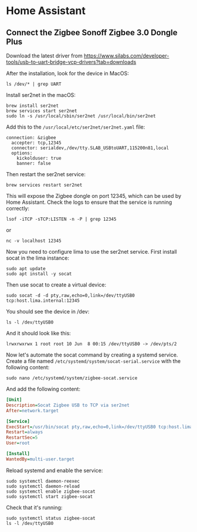 # Home Assistant


## Connect the Zigbee Sonoff Zigbee 3.0 Dongle Plus

Download the latest driver from https://www.silabs.com/developer-tools/usb-to-uart-bridge-vcp-drivers?tab=downloads

After the installation, look for the device in MacOS:
```shell
ls /dev/* | grep UART
```

Install ser2net in the macOS:
```shell
brew install ser2net
brew services start ser2net
sudo ln -s /usr/local/sbin/ser2net /usr/local/bin/ser2net
```

Add this to the `/usr/local/etc/ser2net/ser2net.yaml` file:
```
connection: &zigbee
  accepter: tcp,12345
  connector: serialdev,/dev/tty.SLAB_USBtoUART,115200n81,local
  options:
    kickolduser: true
    banner: false
```

Then restart the ser2net service:
```shell
brew services restart ser2net
```

This will expose the Zigbee dongle on port 12345, which can be used by Home Assistant. Check the logs to ensure that the service is running correctly:
```shell
lsof -iTCP -sTCP:LISTEN -n -P | grep 12345
```

or
```shell
nc -v localhost 12345
```

Now you need to configure lima to use the ser2net service. First install socat in the lima instance:
```shell
sudo apt update
sudo apt install -y socat
```

Then use socat to create a virtual device:
```shell
sudo socat -d -d pty,raw,echo=0,link=/dev/ttyUSB0 tcp:host.lima.internal:12345
```

You should see the device in /dev:
```shell
ls -l /dev/ttyUSB0
```

And it should look like this:
```shell
lrwxrwxrwx 1 root root 10 Jun  8 00:15 /dev/ttyUSB0 -> /dev/pts/2
```

Now let's automate the socat command by creating a systemd service. Create a file named `/etc/systemd/system/socat-serial.service` with the following content:

```shell
sudo nano /etc/systemd/system/zigbee-socat.service
```

And add the following content:

```ini
[Unit]
Description=Socat Zigbee USB to TCP via ser2net
After=network.target

[Service]
ExecStart=/usr/bin/socat pty,raw,echo=0,link=/dev/ttyUSB0 tcp:host.lima.internal:12345
Restart=always
RestartSec=5
User=root

[Install]
WantedBy=multi-user.target
```

Reload systemd and enable the service:

```shell
sudo systemctl daemon-reexec
sudo systemctl daemon-reload
sudo systemctl enable zigbee-socat
sudo systemctl start zigbee-socat
```

Check that it's running:

```shell
sudo systemctl status zigbee-socat
ls -l /dev/ttyUSB0
```

